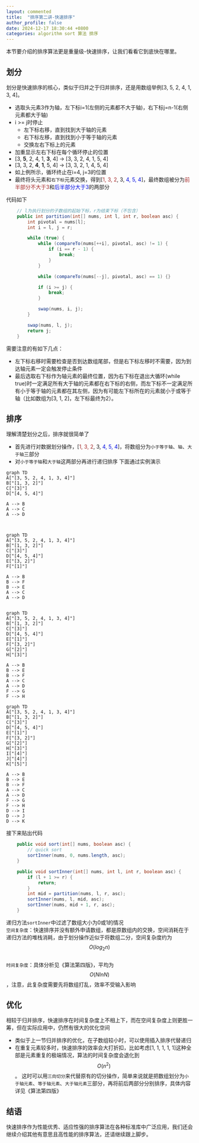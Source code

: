 ```yaml
---
layout: commented
title:  "排序第二讲-快速排序"
author_profile: false
date: 2024-12-17 18:30:44 +0800
categories: algorithm sort 算法 排序
---
```

本节要介绍的排序算法更是重量级-快速排序，让我们看看它到底快在哪里。

## 划分
划分是快速排序的核心，类似于归并之于归并排序，还是用数组举例[3, 5, 2, 4, 1, 3, 4]。
+ 选取头元素3作为轴，左下标i=1(左侧的元素都不大于轴)，右下标j=n-1(右侧元素都大于轴)
+ i >= j时停止
    + 左下标右移，直到找到大于轴的元素 
    + 右下标左移，直到找到小于等于轴的元素
    + 交换左右下标上的元素
+ 加重显示左右下标在每个循环停止的位置
+ [3, **5**, 2, 4, 1, **3**, 4] -> [3, 3, 2, 4, 1, 5, 4]
+ [3, 3, 2, **4**, **1**, 5, 4] -> [3, 3, 2, 1, 4, 5, 4]
+ 如上例所示，循环终止在i=4, j=3的位置
+ 最终将头元素和`右下标`元素交换，得到[<font color="brown">1, 3, 2</font>, 3, <font color="light-blue">4, 5, 4</font>]，最终数组被分为<font color="brown">前半部分不大于3</font>和<font color="light-blue">后半部分大于3</font>的两部分

代码如下
```java
    // l为执行划分的子数组的起始下标，r为结束下标（不包含）
    public int partition(int[] nums, int l, int r, boolean asc) {
        int pivotal = nums[l];
        int i = l, j = r;

        while (true) {
            while (compareTo(nums[++i], pivotal, asc) != 1) {
                if (i == r - 1) {
                    break;
                }
            }

            while (compareTo(nums[--j], pivotal, asc) == 1) {}

            if (i >= j) {
                break;
            }

            swap(nums, i, j);
        }

        swap(nums, l, j);
        return j;
    }
```
需要注意的有如下几点：
+ 左下标右移时需要检查是否到达数组尾部，但是右下标左移时不需要，因为到达轴元素一定会触发停止条件
+ 最后选取右下标作为轴元素的最终位置，因为右下标在退出大循环(while true)时一定满足所有大于轴的元素都在右下标的右侧，而左下标不一定满足所有小于等于轴的元素都在其左侧，因为有可能左下标所在的元素就小于或等于轴（比如数组为[3, 1, 2]，左下标最终为2）。

## 排序
理解清楚划分之后，排序就很简单了
+ 首先进行对数据划分操作，[<font color="brown">1, 3, 2</font>, 3, <font color="light-blue">4, 5, 4</font>]，将数组分为`小于等于轴`、`轴`、`大于轴`三部分
+ 对`小于等于轴`和`大于轴`这两部分再进行递归排序
下面通过实例演示
  
```mermaid
graph TD 
A["[3, 5, 2, 4, 1, 3, 4]"]
B["[1, 3, 2]"]
C["[3]"]
D["[4, 5, 4]"]

A --> B
A --> C
A --> D
```

```mermaid


graph TD 
A["[3, 5, 2, 4, 1, 3, 4]"]
B["[1, 3, 2]"]
C["[3]"]
D["[4, 5, 4]"]
E["[3, 2]"]
F["[1]"]

A --> B
B --> F
B --> E
A --> C
A --> D
```

```mermaid

graph TD 
A["[3, 5, 2, 4, 1, 3, 4]"]
B["[1, 3, 2]"]
C["[3]"]
D["[4, 5, 4]"]
E["[1]"]
F["[3, 2]"]
G["[2]"]
H["[3]"]

A --> B
B --> E
B --> F
A --> C
A --> D
F --> G
F --> H
```

```mermaid
graph TD 
A["[3, 5, 2, 4, 1, 3, 4]"]
B["[1, 3, 2]"]
C["[3]"]
D["[4, 5, 4]"]
E["[1]"]
F["[3, 2]"]
G["[2]"]
H["[3]"]
I["[4]"]
J["[4]"]
K["[5]"]

A --> B
B --> E
B --> F
A --> C
A --> D
F --> G
F --> H
D --> I
D --> J
D --> K
```

接下来贴出代码
```java
    public void sort(int[] nums, boolean asc) {
        // quick sort
        sortInner(nums, 0, nums.length, asc);
    }

    public void sortInner(int[] nums, int l, int r, boolean asc) {
        if (l + 1 >= r) {
            return;
        }
        int mid = partition(nums, l, r, asc);
        sortInner(nums, l, mid, asc);
        sortInner(nums, mid + 1, r, asc);
    }
```
递归方法`sortInner`中过滤了数组大小为0或1的情况<br>
`空间复杂度`：快速排序并没有额外申请数组，都是原数组内的交换，空间消耗在于递归方法的堆栈消耗，由于划分操作近似于将数组二分，空间复杂度约为$$O(log_{2}n)$$<br>
`时间复杂度`：具体分析见《算法第四版》，平均为$$O(NlnN)$$，注意，此复杂度需要先将数组打乱，效率不受输入影响

## 优化
相较于归并排序，快速排序在时间复杂度上不相上下，而在空间复杂度上则更胜一筹，但在实际应用中，仍然有很大的优化空间
+ 类似于上一节归并排序的优化，在子数组较小时，可以使用插入排序代替递归
+ 在重复元素较多时，快速排序的效率会大打折扣，比如考虑[1, 1, 1, 1, 1]这种全部是元素重复的极端情况，算法的时间复杂度会退化到$$O(n^2)$$。
  这时可以用`三向切分`来代替原有的切分操作，简单来说就是把数组划分为`小于轴元素`、`等于轴元素`、`大于轴元素`三部分，再将前后两部分分别排序，具体内容详见《算法第四版》


## 结语
快速排序作为性能优秀、适应性强的排序算法在各种标准库中广泛应用，我们还会继续介绍其他有意思且高性能的排序算法，还请继续跟上脚步。
